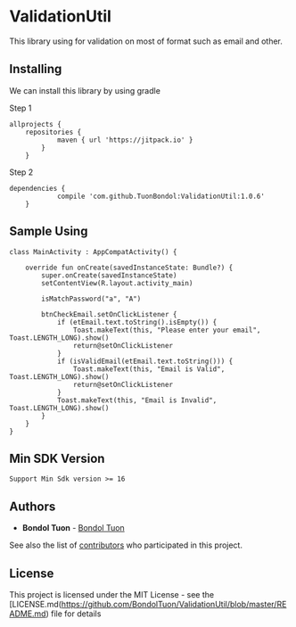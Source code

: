 # ValidationUtil
This library using for validation on most of format such as email and other.

## Installing

We can install this library by using gradle

Step 1

```
allprojects {
	repositories {
			maven { url 'https://jitpack.io' }
		}
	}
```

Step 2

```
dependencies {
	        compile 'com.github.TuonBondol:ValidationUtil:1.0.6'
	}
```

## Sample Using

```
class MainActivity : AppCompatActivity() {

    override fun onCreate(savedInstanceState: Bundle?) {
        super.onCreate(savedInstanceState)
        setContentView(R.layout.activity_main)

        isMatchPassword("a", "A")

        btnCheckEmail.setOnClickListener {
            if (etEmail.text.toString().isEmpty()) {
                Toast.makeText(this, "Please enter your email", Toast.LENGTH_LONG).show()
                return@setOnClickListener
            }
            if (isValidEmail(etEmail.text.toString())) {
                Toast.makeText(this, "Email is Valid", Toast.LENGTH_LONG).show()
                return@setOnClickListener
            }
            Toast.makeText(this, "Email is Invalid", Toast.LENGTH_LONG).show()
        }
    }
}

```

## Min SDK Version

```
Support Min Sdk version >= 16

```

## Authors

* **Bondol Tuon** - [Bondol Tuon](https://github.com/BondolTuon)

See also the list of [contributors](https://github.com/BondolTuon/ValidationUtil/graphs/contributors) who participated in this project.

## License

This project is licensed under the MIT License - see the [LICENSE.md(https://github.com/BondolTuon/ValidationUtil/blob/master/README.md) file for details
